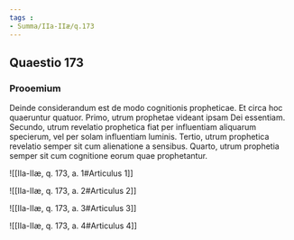 ```yaml
---
tags : 
- Summa/IIa-IIæ/q.173
---
```


## Quaestio 173

### Prooemium

Deinde considerandum est de modo cognitionis propheticae. Et circa hoc quaeruntur quatuor. Primo, utrum prophetae videant ipsam Dei essentiam. Secundo, utrum revelatio prophetica fiat per influentiam aliquarum specierum, vel per solam influentiam luminis. Tertio, utrum prophetica revelatio semper sit cum alienatione a sensibus. Quarto, utrum prophetia semper sit cum cognitione eorum quae prophetantur.

![[IIa-IIæ, q. 173, a. 1#Articulus 1]]

![[IIa-IIæ, q. 173, a. 2#Articulus 2]]

![[IIa-IIæ, q. 173, a. 3#Articulus 3]]

![[IIa-IIæ, q. 173, a. 4#Articulus 4]]

